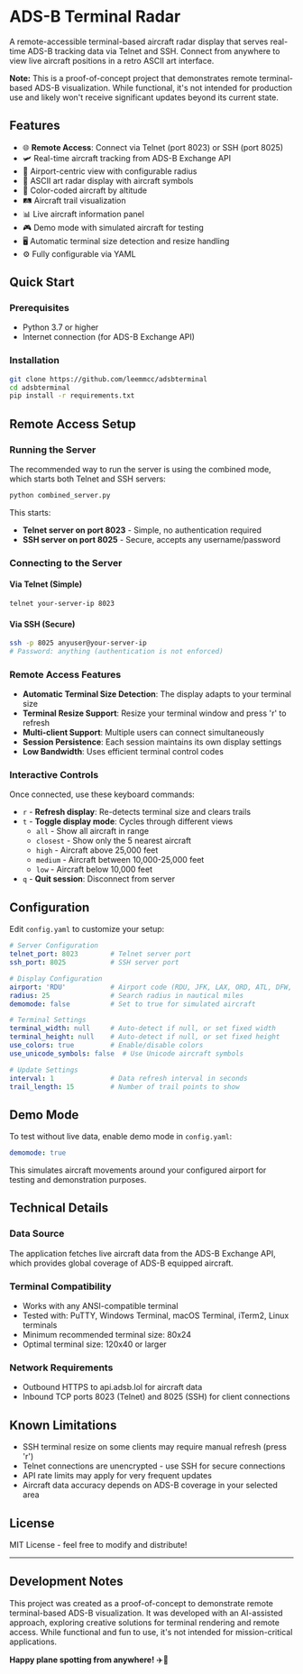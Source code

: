 # ADS-B Terminal Radar

A remote-accessible terminal-based aircraft radar display that serves real-time ADS-B tracking data via Telnet and SSH. Connect from anywhere to view live aircraft positions in a retro ASCII art interface.

**Note:** This is a proof-of-concept project that demonstrates remote terminal-based ADS-B visualization. While functional, it's not intended for production use and likely won't receive significant updates beyond its current state.

## Features

- 🌐 **Remote Access**: Connect via Telnet (port 8023) or SSH (port 8025)
- 🛩️ Real-time aircraft tracking from ADS-B Exchange API
- 📡 Airport-centric view with configurable radius
- 🎨 ASCII art radar display with aircraft symbols
- 🌈 Color-coded aircraft by altitude
- 🛤️ Aircraft trail visualization
- 📊 Live aircraft information panel
- 🎮 Demo mode with simulated aircraft for testing
- 🖥️ Automatic terminal size detection and resize handling
- ⚙️ Fully configurable via YAML

## Quick Start

### Prerequisites

- Python 3.7 or higher
- Internet connection (for ADS-B Exchange API)

### Installation

```bash
git clone https://github.com/leemmcc/adsbterminal
cd adsbterminal
pip install -r requirements.txt
```

## Remote Access Setup

### Running the Server

The recommended way to run the server is using the combined mode, which starts both Telnet and SSH servers:

```bash
python combined_server.py
```

This starts:
- **Telnet server on port 8023** - Simple, no authentication required
- **SSH server on port 8025** - Secure, accepts any username/password

### Connecting to the Server

#### Via Telnet (Simple)
```bash
telnet your-server-ip 8023
```

#### Via SSH (Secure)
```bash
ssh -p 8025 anyuser@your-server-ip
# Password: anything (authentication is not enforced)
```

### Remote Access Features

- **Automatic Terminal Size Detection**: The display adapts to your terminal size
- **Terminal Resize Support**: Resize your terminal window and press 'r' to refresh
- **Multi-client Support**: Multiple users can connect simultaneously
- **Session Persistence**: Each session maintains its own display settings
- **Low Bandwidth**: Uses efficient terminal control codes

### Interactive Controls

Once connected, use these keyboard commands:

- `r` - **Refresh display**: Re-detects terminal size and clears trails
- `t` - **Toggle display mode**: Cycles through different views
  - `all` - Show all aircraft in range
  - `closest` - Show only the 5 nearest aircraft
  - `high` - Aircraft above 25,000 feet
  - `medium` - Aircraft between 10,000-25,000 feet  
  - `low` - Aircraft below 10,000 feet
- `q` - **Quit session**: Disconnect from server


## Configuration

Edit `config.yaml` to customize your setup:

```yaml
# Server Configuration
telnet_port: 8023        # Telnet server port
ssh_port: 8025           # SSH server port

# Display Configuration  
airport: 'RDU'           # Airport code (RDU, JFK, LAX, ORD, ATL, DFW, DEN, SEA, SFO, BOS, IAD, CLT, LAS, PHX, MIA)
radius: 25               # Search radius in nautical miles
demomode: false          # Set to true for simulated aircraft

# Terminal Settings
terminal_width: null     # Auto-detect if null, or set fixed width
terminal_height: null    # Auto-detect if null, or set fixed height
use_colors: true         # Enable/disable colors
use_unicode_symbols: false  # Use Unicode aircraft symbols

# Update Settings
interval: 1              # Data refresh interval in seconds
trail_length: 15         # Number of trail points to show
```

## Demo Mode

To test without live data, enable demo mode in `config.yaml`:

```yaml
demomode: true
```

This simulates aircraft movements around your configured airport for testing and demonstration purposes.

## Technical Details

### Data Source
The application fetches live aircraft data from the ADS-B Exchange API, which provides global coverage of ADS-B equipped aircraft.

### Terminal Compatibility
- Works with any ANSI-compatible terminal
- Tested with: PuTTY, Windows Terminal, macOS Terminal, iTerm2, Linux terminals
- Minimum recommended terminal size: 80x24
- Optimal terminal size: 120x40 or larger

### Network Requirements
- Outbound HTTPS to api.adsb.lol for aircraft data
- Inbound TCP ports 8023 (Telnet) and 8025 (SSH) for client connections

## Known Limitations

- SSH terminal resize on some clients may require manual refresh (press 'r')
- Telnet connections are unencrypted - use SSH for secure connections
- API rate limits may apply for very frequent updates
- Aircraft data accuracy depends on ADS-B coverage in your selected area

## License

MIT License - feel free to modify and distribute!

---

## Development Notes

This project was created as a proof-of-concept to demonstrate remote terminal-based ADS-B visualization. It was developed with an AI-assisted approach, exploring creative solutions for terminal rendering and remote access. While functional and fun to use, it's not intended for mission-critical applications.

**Happy plane spotting from anywhere!** ✈️📡
